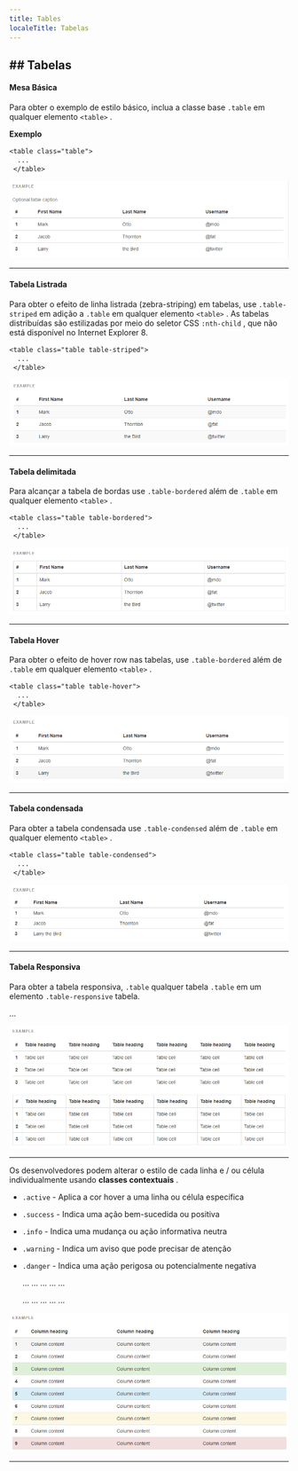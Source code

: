 ```yaml
---
title: Tables
localeTitle: Tabelas
---
```

## \## Tabelas

#### Mesa Básica

Para obter o exemplo de estilo básico, inclua a classe base `.table` em qualquer elemento `<table>` .

**Exemplo**
```
<table class="table"> 
  ... 
 </table> 
```

![Mesa Básica](https://github.com/TroyB12/Pictures/blob/master/Basic%20Table.PNG)

* * *

#### Tabela Listrada

Para obter o efeito de linha listrada (zebra-striping) em tabelas, use `.table-striped` em adição a `.table` em qualquer elemento `<table>` . As tabelas distribuídas são estilizadas por meio do seletor CSS `:nth-child` , que não está disponível no Internet Explorer 8.
```
<table class="table table-striped"> 
  ... 
 </table> 
```

![Tabela listrada](https://github.com/TroyB12/Pictures/blob/master/Table%20Striped.PNG)

* * *

#### Tabela delimitada

Para alcançar a tabela de bordas use `.table-bordered` além de `.table` em qualquer elemento `<table>` .
```
<table class="table table-bordered"> 
  ... 
 </table> 
```

![Tabela delimitada](https://github.com/TroyB12/Pictures/blob/master/Table%20Bordered.PNG)

* * *

#### Tabela Hover

Para obter o efeito de hover row nas tabelas, use `.table-bordered` além de `.table` em qualquer elemento `<table>` .
```
<table class="table table-hover"> 
  ... 
 </table> 
```

![Tabela de foco](https://github.com/TroyB12/Pictures/blob/master/Table%20Hover.PNG)

* * *

#### Tabela condensada

Para obter a tabela condensada use `.table-condensed` além de `.table` em qualquer elemento `<table>` .
```
<table class="table table-condensed"> 
  ... 
 </table> 
```

![Tabela Condensada](https://github.com/TroyB12/Pictures/blob/master/Table%20Condensed.PNG)

* * *

#### Tabela Responsiva

Para obter a tabela responsiva, `.table` qualquer tabela `.table` em um elemento `.table-responsive` tabela.

...

![Tabela Responsiva](https://github.com/TroyB12/Pictures/blob/master/Table%20Responsive.PNG)

* * *

Os desenvolvedores podem alterar o estilo de cada linha e / ou célula individualmente usando **classes contextuais** .

*   `.active` - Aplica a cor hover a uma linha ou célula específica
    
*   `.success` - Indica uma ação bem-sucedida ou positiva
    
*   `.info` - Indica uma mudança ou ação informativa neutra
    
*   `.warning` - Indica um aviso que pode precisar de atenção
    
*   `.danger` - Indica uma ação perigosa ou potencialmente negativa
    
    … … … … …
    
    … … … … …
    

![Tabela de Classes Contextuais](https://github.com/TroyB12/Pictures/blob/master/Table%20Contextual%20Classes.PNG)

* * *
